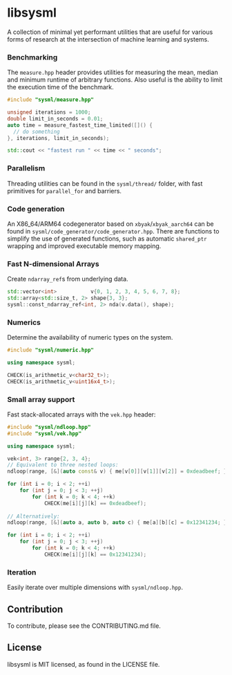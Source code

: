 # libsysml

A collection of minimal yet performant utilities that are useful for various forms of research at the intersection of machine learning and systems.

### Benchmarking

The `measure.hpp` header provides utilities for measuring the mean, median and minimum runtime of arbitrary functions.
Also useful is the ability to limit the execution time of the benchmark.

```cpp
#include "sysml/measure.hpp"

unsigned iterations = 1000;
double limit_in_seconds = 0.01;
auto time = measure_fastest_time_limited([]() {
  // do something
}, iterations, limit_in_seconds);

std::cout << "fastest run " << time << " seconds";
```

### Parallelism

Threading utilities can be found in the `sysml/thread/` folder,
with fast primitives for `parallel_for` and barriers.

### Code generation

An X86_64/ARM64 codegenerator based on `xbyak`/`xbyak_aarch64` can be found in `sysml/code_generator/code_generator.hpp`.
There are functions to simplify the use of generated functions, such as automatic `shared_ptr` wrapping and improved executable memory mapping.

### Fast N-dimensional Arrays

Create `ndarray_ref`s from underlying data.

```cpp
std::vector<int>           v{0, 1, 2, 3, 4, 5, 6, 7, 8};
std::array<std::size_t, 2> shape{3, 3};
sysml::const_ndarray_ref<int, 2> nda(v.data(), shape);
```

### Numerics

Determine the availability of numeric types on the system.

```cpp
#include "sysml/numeric.hpp"

using namespace sysml;

CHECK(is_arithmetic_v<char32_t>);
CHECK(is_arithmetic_v<uint16x4_t>);
```

### Small array support

Fast stack-allocated arrays with the `vek.hpp` header:

```cpp
#include "sysml/ndloop.hpp"
#include "sysml/vek.hpp"

using namespace sysml;

vek<int, 3> range{2, 3, 4};
// Equivalent to three nested loops:
ndloop(range, [&](auto const& v) { me[v[0]][v[1]][v[2]] = 0xdeadbeef; });

for (int i = 0; i < 2; ++i)
    for (int j = 0; j < 3; ++j)
        for (int k = 0; k < 4; ++k)
            CHECK(me[i][j][k] == 0xdeadbeef);
            
// Alternatively:
ndloop(range, [&](auto a, auto b, auto c) { me[a][b][c] = 0x12341234; });

for (int i = 0; i < 2; ++i)
    for (int j = 0; j < 3; ++j)
        for (int k = 0; k < 4; ++k)
            CHECK(me[i][j][k] == 0x12341234);

```

### Iteration

Easily iterate over multiple dimensions with `sysml/ndloop.hpp`.

## Contribution

To contribute, please see the CONTRIBUTING.md file.

## License

libsysml is MIT licensed, as found in the LICENSE file.
